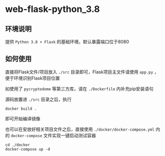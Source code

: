 # web-flask-python_3.8

## 环境说明

提供 `Python 3.8 + Flask` 的基础环境，默认暴露端口位于8080

## 如何使用

直接将Flask文件/项目放入 `./src` 目录即可，Flask项目主文件请使用 `app.py` ，便于环境识别Flask项目位置

如使用了 `pycryptodome` 等第三方库，请在 `./Dockerfile` 内补充pip安装语句

源码放置进 `./src` 目录之后，执行 
```shell
docker build .
```
即可开始编译镜像

也可以在安放好相关项目文件之后，直接使用 `./docker/docker-compose.yml` 内的 `docker-compose` 文件实现一键启动测试容器

```shell
cd ./docker
docker-compose up -d
```